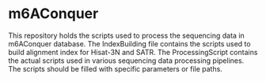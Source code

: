 # m6AConquer

This repository holds the scripts used to process the sequencing data in m6AConquer database. The IndexBuilding file contains the scripts used to build alignment index for Hisat-3N and SATR. The ProcessingScript contains the actual scripts used in various sequencing data processing pipelines. The scripts should be filled with specific parameters or file paths.
